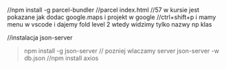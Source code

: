 //npm install -g parcel-bundler
//parcel index.html
//57 w kursie jest pokazane jak dodac google.maps i projekt w google
//ctrl+shift+p i mamy menu w vscode i dajemy fold level 2 wtedy widzimy tylko nazwy np klas

//instalacja json-server
>npm install -g json-server
// pozniej wlaczamy server            json-server -w db.json
//npm install axios